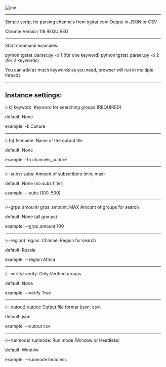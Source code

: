 ![me](https://github.com/spac3orange/tgstat_parser_v1/blob/master/example.gif)

-----------------------------------------------
Simple script for parsing channels from tgstat.com
Output in JSON or CSV

Chrome Version 116 REQUIRED

-----------------------------------------------
Start command examples:

python tgstat_parser.py -o 1 (for one keyword)
python tgstat_parser.py -o 2 (for 2 keywords)

You can add as much keywords as you need, browser will run in multiple threads

-----------------------------------------------
Instance settings:
-----------------------------------------------
(-k) keyword: Keyword for searching groups (REQUIRED)

default: None

example: -k Culture

-----------------------------------------------
(-fn) filename: Name of the output file

default: None

example: -fn channels_culture

-----------------------------------------------
(--subs) subs: Amount of subscribers (min, max)

default: None (no subs filter)

example: --subs (100, 500)

-----------------------------------------------
(--grps_amount) grps_amount: MAX Amount of groups for search

default: None (all groups)

example: --grps_amount 100

-----------------------------------------------
(--region) region: Channel Region for search

default: Russia

example: --region Africa

-----------------------------------------------
(--verify) verify: Only Verified groups

default: None

example: --verify True

-----------------------------------------------
(--output) output: Output file format (json, csv)

default: json

example: --output csv

-----------------------------------------------
(--runmode) runmode: Run mode (Window or Headless)

default: Window

example: --runmode headless
